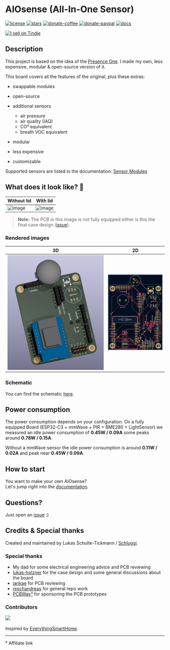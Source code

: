 # AIOsense (All-In-One Sensor)

[![license](https://img.shields.io/badge/license-MIT-orange.svg?style=for-the-badge&logo=appveyor)](https://github.com/Schluggi/AIOsense/blob/master/LICENSE.txt)
[![stars](https://img.shields.io/github/stars/schluggi/AIOsense?style=for-the-badge&logo=appveyor)](https://github.com/Schluggi/AIOsense/stargazers)
[![donate-coffee](https://img.shields.io/badge/donate-Buy_Me_A_Coffee-yellow.svg?style=for-the-badge&logo=appveyor)](https://www.buymeacoffee.com/schluggi)
[![donate-paypal](https://img.shields.io/badge/donate-PayPal-blue.svg?style=for-the-badge&logo=appveyor)](https://www.paypal.com/donate/?hosted_button_id=KPG2MY37LCC24)
[![docs](https://img.shields.io/badge/Docs-READ_The_Docs-lightblue.svg?style=for-the-badge&logo=appveyor)](https://aiosense.readthedocs.io/en/latest/)

<a href="https://www.tindie.com/products/gadgetgarage/aiosense/"><img src="https://d2ss6ovg47m0r5.cloudfront.net/badges/tindie-larges.png" alt="I sell on Tindie" width="200" height="104"></a>
## Description

This project is based on the idea of
the [Presence One](https://shop.everythingsmart.io/en-de/products/everything-presence-one-kit).
I made my own, less expensive, modular & open-source version of it.

This board covers all the features of the original, plus these extras:

- swappable modules
- open-source
- additional sensors
    - air pressure
    - air quality (IAQ)
    - CO² equivalent
    - breath VOC equivalent

- modular
- less expensive
- customizable

Supported sensors are listed in the documentation:
[Sensor Modules](https://aiosense.readthedocs.io/en/latest/sensors/)

## What does it look like? 👀

| Without lid                        | With lid                             |
|------------------------------------|--------------------------------------|
| ![image](images/aiosense_open.JPG) | ![image](images/aiosense_closed.JPG) |

> **Note:** The PCB in this image is not fully equipped either is this the final case
> design ([issue](https://github.com/Schluggi/AIOsense/issues/9)).

### Rendered images

| 3D                          | 2D                       |
|-----------------------------|--------------------------|
| ![image](images/pcb_3d.jpg) | ![image](images/pcb.jpg) |

### Schematic

You can find the schematic [here](schematic/AIOsense.pdf).

## Power consumption

The power consumption depends on your configuration. On a fully equipped Board (ESP32-C3 + mmWave + PIR + BME280 +
LightSensor) we measured an idle power consumption of **0.45W / 0.09A** some peaks around **0.78W / 0.15A**.

Without a mmWave sensor the idle power consumption is around **0.11W / 0.02A** and peak near **0.45W / 0.09A**.

## How to start

You want to make your own AIOsense?<br>
Let's jump right into the [documentation](https://aiosense.readthedocs.io/en/latest/quickstart/).

## Questions?

Just open an [issue](https://github.com/Schluggi/AIOsense/issues/new) :)

## Credits & Special thanks

Created and maintained by Lukas Schulte-Tickmann / [Schluggi](https://github.com/Schluggi).

### Special thanks
- My dad for some electrical engineering advice and PCB reviewing
- [lukas-holzner](https://github.com/lukas-holzner) for the case design and some general discussions about the board
- [jankae](https://github.com/jankae) for PCB reviewing
- [reschandreas](https://github.com/reschandreas) for general repo work
- [PCBWay³](https://pcbway.com/g/DFb536) for sponsoring the PCB prototypes

### Contributors
<a href="https://github.com/Schluggi/AIOsense/graphs/contributors">
  <img src="https://contributors-img.web.app/image?repo=schluggi/aiosense" />
</a>

<br>

Inspired by [EverythingSmartHome](https://everythingsmarthome.co.uk/).

<hr>
³ Affiliate link
